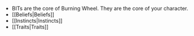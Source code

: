 - BITs are the core of Burning Wheel. They are the core of your character. 
- [[Beliefs|Beliefs]]
- [[Instincts|Instincts]]
- [[Traits|Traits]]
